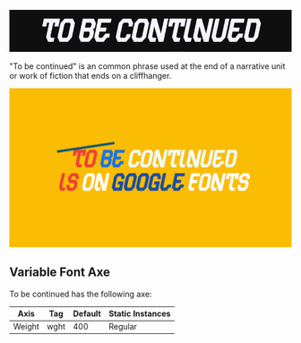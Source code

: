 
![Image](docs/image2.png)

"To be continued" is an common phrase used at the end of a narrative unit or work of fiction that ends on a cliffhanger.

![Image](docs/image3.png)

## Variable Font Axe

To be continued has the following axe:

Axis | Tag | Default | Static Instances
--- | --- | --- | ---
Weight | wght | 400 | Regular
